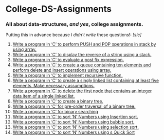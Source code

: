 # College-DS-Assignments

### All about data-structures, *and yes*, college assignments.

Putting this in advance because *I didn't write* these questions!: *[sic]*

1. [Write a program in ‘C’ to perform PUSH and POP operations in stack by
using array.](https://github.com/Brahvim/College-DS-Assignments/tree/1)
2. [Write a program in ‘C’ to display the reverse of a string using a stack.](https://github.com/Brahvim/College-DS-Assignments/tree/2)
3. [Write a program in ‘C’ to evaluate a post fix expression.](https://github.com/Brahvim/College-DS-Assignments/tree/3)
4. [Write a program in ‘C’ to create a queue containing ten elements and perform
delete and insert operations using array.](https://github.com/Brahvim/College-DS-Assignments/tree/4)
5. [Write a program in ‘C’ to implement recursive function.](https://github.com/Brahvim/College-DS-Assignments/tree/5)
6. [Write a program in ‘C’ to create a singly linked list containing at least five
elements. Make necessary assumptions.](https://github.com/Brahvim/College-DS-Assignments/tree/6)
7. [Write a program in ‘C’ to delete the first node that contains an integer data
item of a single linked list.](https://github.com/Brahvim/College-DS-Assignments/tree/7)
8. [Write a program in ‘C’ to create a binary tree.](https://github.com/Brahvim/College-DS-Assignments/tree/8)
9. [Write a program in ‘C’ for pre-order traversal of a binary tree.](https://github.com/Brahvim/College-DS-Assignments/tree/9)
10. [Write a program in ‘C’ for binary searching](https://github.com/Brahvim/College-DS-Assignments/tree/10)
11. [Write a program in ‘C’ to sort ‘N’ Numbers using Insertion sort.](https://github.com/Brahvim/College-DS-Assignments/tree/11)
12. [Write a program in ‘C’ to sort ‘N’ Numbers using bubble sort.](https://github.com/Brahvim/College-DS-Assignments/tree/12)
13. [Write a program in ‘C’ to sort ‘N’ Numbers using selection sort.](https://github.com/Brahvim/College-DS-Assignments/tree/13)
14. [Write a program in ‘C’ to sort ‘N’ Numbers using s Quick Sort](https://github.com/Brahvim/College-DS-Assignments/tree/14)
